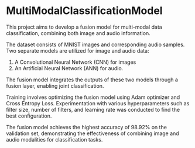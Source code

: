 # MultiModalClassificationModel

This project aims to develop a fusion model for multi-modal data classification, combining both image and audio information. 

The dataset consists of MNIST images and corresponding audio samples. 
Two separate models are utilized for image and audio data:
1. A Convolutional Neural Network (CNN) for images
2. An Artificial Neural Network (ANN) for audio.

The fusion model integrates the outputs of these two models through a fusion layer, enabling joint classification. 

Training involves optimizing the fusion model using Adam optimizer and Cross Entropy Loss. Experimentation with various hyperparameters such as filter size, number of filters, and learning rate was conducted to find the best configuration. 

The fusion model achieves the highest accuracy of 98.92% on the validation set, demonstrating the effectiveness of combining image and audio modalities for classification tasks.

